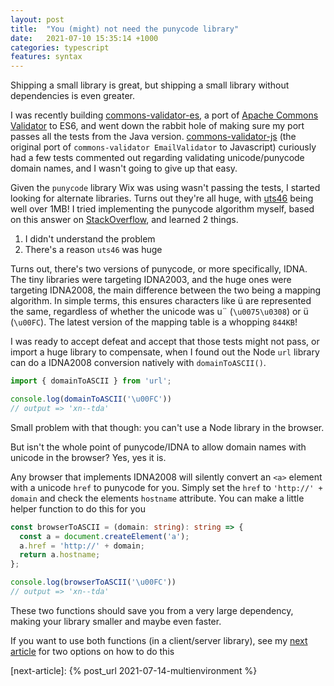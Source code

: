 ```yaml
---
layout: post
title:  "You (might) not need the punycode library"
date:   2021-07-10 15:35:14 +1000
categories: typescript
features: syntax
---
```

Shipping a small library is great, but shipping a small library without dependencies is even greater.

I was recently building [commons-validator-es], a port of [Apache Commons Validator][apache-commons] to ES6, and went down the rabbit hole of making sure my port passes all the tests from the Java version.
[commons-validator-js] (the original port of `commons-validator EmailValidator` to Javascript) curiously had a few tests commented out regarding validating unicode/punycode domain names, and I wasn't going to give up that easy.

Given the `punycode` library Wix was using wasn't passing the tests, I started looking for alternate libraries. Turns out they're all huge, with [uts46] being well over 1MB! I tried implementing the punycode algorithm myself, based on this answer on [StackOverflow][so-punycode], and learned 2 things.

1. I didn't understand the problem
2. There's a reason `uts46` was huge

Turns out, there's two versions of punycode, or more specifically, IDNA. The tiny libraries were targeting IDNA2003, and the huge ones were targeting IDNA2008, the main difference between the two being a mapping algorithm. In simple terms, this ensures characters like ü are represented the same, regardless of whether the unicode was u¨ (`\u0075\u0308`) or ü (`\u00FC`). The latest version of the mapping table is a whopping `844KB`!

I was ready to accept defeat and accept that those tests might not pass, or import a huge library to compensate, when I found out the Node `url` library can do a IDNA2008 conversion natively with `domainToASCII()`.

```ts
import { domainToASCII } from 'url';

console.log(domainToASCII('\u00FC'))
// output => 'xn--tda'
```

Small problem with that though: you can't use a Node library in the browser.

But isn't the whole point of punycode/IDNA to allow domain names with unicode in the browser? Yes, yes it is.

Any browser that implements IDNA2008 will silently convert an `<a>` element with a unicode `href` to punycode for you. Simply set the `href` to `'http://' + domain` and check the elements `hostname` attribute. You can make a little helper function to do this for you

```ts
const browserToASCII = (domain: string): string => {
  const a = document.createElement('a');
  a.href = 'http://' + domain;
  return a.hostname;
};

console.log(browserToASCII('\u00FC'))
// output => 'xn--tda'
```

These two functions should save you from a very large dependency, making your library smaller and maybe even faster.

If you want to use both functions (in a client/server library), see my [next article](next-article) for two options on how to do this

[commons-validator-es]: https://github.com/iandrewt/commons-validator-es
[apache-commons]: https://commons.apache.org/proper/commons-validator/
[commons-validator-js]: https://github.com/wix/commons-validator-js
[so-punycode]: https://stackoverflow.com/questions/183485/converting-punycode-with-dash-character-to-unicode
[uts46]: https://www.npmjs.com/package/@oozcitak/uts46
[next-article]: {% post_url 2021-07-14-multienvironment %}
